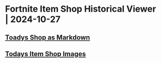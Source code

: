 # Fortnite Item Shop Historical Viewer | 2024-10-27
## [Toadys Shop as Markdown](https://github.com/RogueMew/Fortnite-Item-Shop-Historical/blob/main/Markdown/2024-10-27-ItemShop.md)
## [Todays Item Shop Images](https://github.com/RogueMew/Fortnite-Item-Shop-Historical/tree/main/images/2024-10-27)